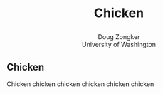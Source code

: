 # <p align="center">Chicken</p>

<center>Doug Zongker</center>

<center>University of Washington</center>

## Chicken

Chicken chicken chicken chicken chicken chicken
